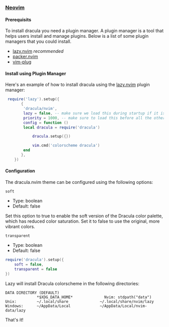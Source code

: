 ### [Neovim](https://neovim.io)

#### Prerequisits

To install dracula you need a plugin manager.
A plugin manager is a tool that helps users install and manage plugins.
Below is a list of some plugin managers that you could install.

- [lazy.nvim](folke/lazy.nvim) _recommended_
- [packer.nvim](wbthomason/packer.nvim)
- [vim-plug](https://github.com/junegunn/vim-plug)

#### Install using Plugin Manager

Here's an example of how to install dracula using the [lazy.nvim](https://github.com/folke/lazy.nvim) plugin manager:

```lua
 require('lazy').setup({
       {
        'dracula/nvim',
        lazy = false, -- make sure we load this during startup if it is your main colorscheme
        priority = 1000, -- make sure to load this before all the other start plugins
        config = function ()
        local dracula = require('dracula')

            dracula.setup({})

            vim.cmd('colorscheme dracula')
        end
       },
    })
```

#### Configuration

The dracula.nvim theme can be configured using the following options:

`soft`
 - Type: boolean
 - Default: false

Set this option to true to enable the soft version of the Dracula color palette, which has reduced color saturation. 
Set it to false to use the original, more vibrant colors.

`transparent`
- Type: boolean
- Default: false

```lua
require('dracula').setup({
    soft = false,
    transparent = false
})
```

Lazy will install Dracula colorscheme in the following directories:

    DATA DIRECTORY (DEFAULT)
                  *$XDG_DATA_HOME*              Nvim: stdpath("data")
    Unix:         ~/.local/share              ~/.local/share/nvim/lazy
    Windows:      ~/AppData/Local             ~/AppData/Local/nvim-data/lazy

That's it!
